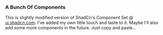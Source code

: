 ### A Bunch Of Components

This is slightly modified version of ShadCn's Component Set @ [ui.shadcn.com](https://ui.shadcn.com). I've added my own little
touch and taste to it. Maybe I'll also add some more components in the future. Just copy and paste...